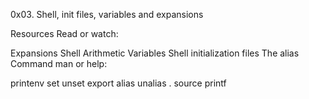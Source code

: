  0x03. Shell, init files, variables and expansions

Resources
Read or watch:

Expansions
Shell Arithmetic
Variables
Shell initialization files
The alias Command
man or help:

printenv
set
unset
export
alias
unalias
.
source
printf
